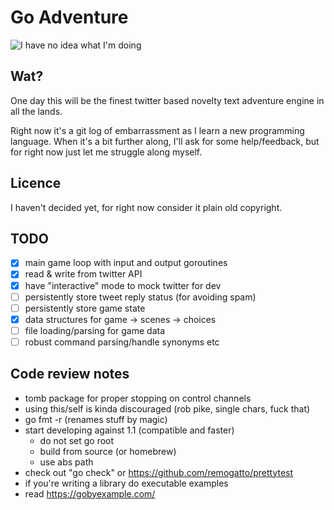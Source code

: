 # Go Adventure

![I have no idea what I'm doing](http://media.tumblr.com/tumblr_me0qrvGwDP1r3z80e.jpg)

## Wat?

One day this will be the finest twitter based novelty text adventure engine in all the lands.

Right now it's a git log of embarrassment as I learn a new programming language. When it's a bit further along, I'll ask for some help/feedback, but for right now just let me struggle along myself.

## Licence

I haven't decided yet, for right now consider it plain old copyright.

## TODO

  - [x] main game loop with input and output goroutines
  - [x] read & write from twitter API
  - [x] have "interactive" mode to mock twitter for dev
  - [ ] persistently store tweet reply status (for avoiding spam)
  - [ ] persistently store game state
  - [x] data structures for game -> scenes -> choices
  - [ ] file loading/parsing for game data
  - [ ] robust command parsing/handle synonyms etc

## Code review notes

  * tomb package for proper stopping on control channels
  * using this/self is kinda discouraged (rob pike, single chars, fuck that)
  * go fmt -r (renames stuff by magic)
  * start developing against 1.1 (compatible and faster)
    - do not set go root
    - build from source (or homebrew)
    - use abs path
  * check out "go check" or https://github.com/remogatto/prettytest
  * if you're writing a library do executable examples
  * read https://gobyexample.com/
